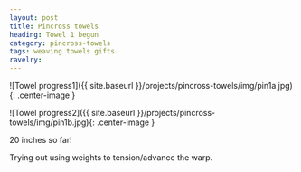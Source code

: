 ```yaml
---
layout: post
title: Pincross towels
heading: Towel 1 begun
category: pincross-towels
tags: weaving towels gifts
ravelry:
---
```

![Towel progress1]({{ site.baseurl }}/projects/pincross-towels/img/pin1a.jpg){: .center-image }

![Towel progress2]({{ site.baseurl }}/projects/pincross-towels/img/pin1b.jpg){: .center-image }

20 inches so far!

Trying out using weights to tension/advance the warp.
